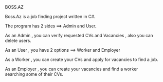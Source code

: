 BOSS.AZ

Boss.Az is a job finding project written in C#.

The program has 2 sides ==> Admin and User.

As an Admin , you can verify requested CVs and Vacancies , also you can delete users.

As an User , you have 2 options ==> Worker and Employer

As a Worker , you can create your CVs and apply for vacancies to find a job.

As an Employer , you can create your vacancies and find a worker searching some of their CVs.

